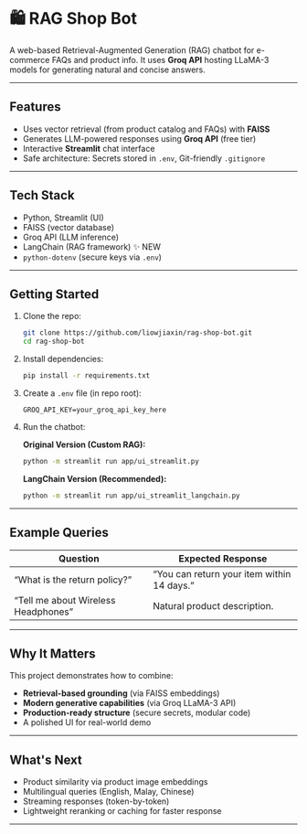 # 🛍 RAG Shop Bot

A web-based Retrieval-Augmented Generation (RAG) chatbot for e-commerce FAQs and product info. It uses **Groq API** hosting LLaMA-3 models for generating natural and concise answers.

---

##  Features

- Uses vector retrieval (from product catalog and FAQs) with **FAISS**
- Generates LLM-powered responses using **Groq API** (free tier)
- Interactive **Streamlit** chat interface
- Safe architecture: Secrets stored in `.env`, Git-friendly `.gitignore`

---

##  Tech Stack

- Python, Streamlit (UI)
- FAISS (vector database)
- Groq API (LLM inference)
- LangChain (RAG framework) ✨ NEW
- `python-dotenv` (secure keys via `.env`)

---

##  Getting Started

1. Clone the repo:
    ```bash
    git clone https://github.com/liowjiaxin/rag-shop-bot.git
    cd rag-shop-bot
    ```

2. Install dependencies:
    ```bash
    pip install -r requirements.txt
    ```

3. Create a `.env` file (in repo root):
    ```
    GROQ_API_KEY=your_groq_api_key_here
    ```

4. Run the chatbot:
    
    **Original Version (Custom RAG):**
    ```bash
    python -m streamlit run app/ui_streamlit.py
    ```
    
    **LangChain Version (Recommended):**
    ```bash
    python -m streamlit run app/ui_streamlit_langchain.py
    ```

---

##  Example Queries

| Question                  | Expected Response                          |
|---------------------------|---------------------------------------------|
| “What is the return policy?” | “You can return your item within 14 days.” |
| “Tell me about Wireless Headphones” | Natural product description.

---

##  Why It Matters

This project demonstrates how to combine:
- **Retrieval-based grounding** (via FAISS embeddings)
- **Modern generative capabilities** (via Groq LLaMA-3 API)
- **Production-ready structure** (secure secrets, modular code)
- A polished UI for real-world demo

---

##  What's Next

- Product similarity via product image embeddings
- Multilingual queries (English, Malay, Chinese)
- Streaming responses (token-by-token)
- Lightweight reranking or caching for faster response

---
